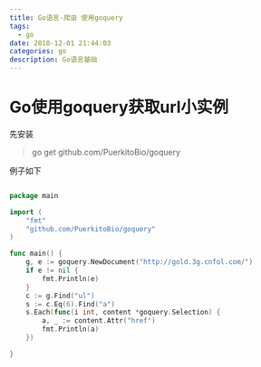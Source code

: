 ```yaml
---
title: Go语言-爬虫 使用goquery
tags:
  - go
date: 2018-12-01 21:44:03
categories: go
description: Go语言基础
---
```


# Go使用goquery获取url小实例
先安装

> go get github.com/PuerkitoBio/goquery

例子如下
```go

package main

import (
	"fmt"
	"github.com/PuerkitoBio/goquery"
)

func main() {
	g, e := goquery.NewDocument("http://gold.3g.cnfol.com/")
	if e != nil {
		fmt.Println(e)
	}
	c := g.Find("ul")
	s := c.Eq(6).Find("a")
	s.Each(func(i int, content *goquery.Selection) {
		a, _ := content.Attr("href")
		fmt.Println(a)
	})

}


```
